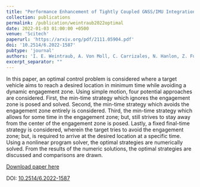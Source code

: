 ```yaml
---
title: "Performance Enhancement of Tightly Coupled GNSS/IMU Integration Based on Factor Graph With Robust TDCP Loop Closure"
collection: publications
permalink: /publication/weintraub2022optimal
date: 2022-01-03 01:00:00 +0500
venue: 'Scitech'
paperurl: 'https://arxiv.org/pdf/2111.05904.pdf'
doi: '10.2514/6.2022-1587'
pubtype: 'journal'
authors: 'I. E. Weintraub, A. Von Moll, C. Carrizales, N. Hanlon, Z. Fuchs'
excerpt_separator: ""
---
```

In this paper, an optimal control problem is considered where a target vehicle aims to reach a desired location in minimum time while avoiding a dynamic engagement zone. Using simple motion, four potential approaches are considered. First, the min-time strategy which ignores the engagement zone is posed and solved. Second, the min-time strategy which avoids the engagement zone entirely is considered. Third, the min-time strategy which allows for some time in the engagement zone; but, still strives to stay away from the center of the engagement zone is posed. Lastly, a fixed final-time strategy is considered, wherein the target tries to avoid the engagement zone; but, is required to arrive at the desired location at a specific time. Using a nonlinear program solver, the optimal strategies are numerically solved. From the results of the numeric solutions, the optimal strategies are discussed and comparisons are drawn.

[Download paper here](https://arxiv.org/pdf/2111.05904.pdf)

DOI: [10.2514/6.2022-1587](https://doi.org/10.2514/6.2022-1587)
